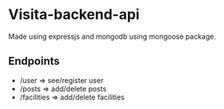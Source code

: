 # Visita-backend-api

Made using expressjs and mongodb using mongoose package.
<br>
## Endpoints 
- /user => see/register user
- /posts => add/delete posts
- /facilities => add/delete facilities
